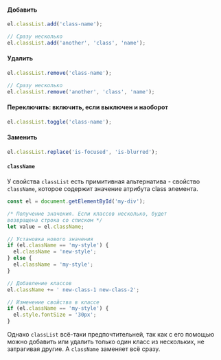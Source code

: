 #### Добавить

```js
el.classList.add('class-name');

// Сразу несколько
el.classList.add('another', 'class', 'name');
```

#### Удалить

```js
el.classList.remove('class-name');

// Сразу несколько
el.classList.remove('another', 'class', 'name');
```

#### Переключить: включить, если выключен и наоборот

```js
el.classList.toggle('class-name');
```

#### Заменить

```js
el.classList.replace('is-focused', 'is-blurred');
```

#### `className`

У свойства `classList` есть примитивная альтернатива - свойство `className`, которое содержит значение атрибута class элемента.

```js
const el = document.getElementById('my-div');

/* Получение значения. Если классов несколько, будет
возвращена строка со списком */
let value = el.className;

// Установка нового значения
if (el.className == 'my-style') {
  el.className = 'new-style';
} else {
  el.className = 'my-style';
}

// Добавление классов
el.className += ' new-class-1 new-class-2';

// Изменение свойства в классе
if (el.className == 'my-style') {
  el.style.fontSize = '30px';
}
```

Однако `classList` всё-таки предпочтительней, так как с его помощью можно добавить или удалить только один класс из нескольких, не затрагивая другие. А `className` заменяет всё сразу.
